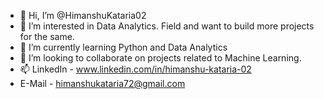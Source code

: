 - 👋 Hi, I’m @HimanshuKataria02
- 👀 I’m interested in Data Analytics. Field and want to build more projects for the same.
- 🌱 I’m currently learning Python and Data Analytics 
- 💞️ I’m looking to collaborate on projects related to Machine Learning.
- 📫 LinkedIn - www.linkedin.com/in/himanshu-kataria-02
- E-Mail -  himanshukataria72@gmail.com

<!---
HimanshuKataria02/HimanshuKataria02 is a ✨ special ✨ repository because its `README.md` (this file) appears on your GitHub profile.
You can click the Preview link to take a look at your changes.
--->
